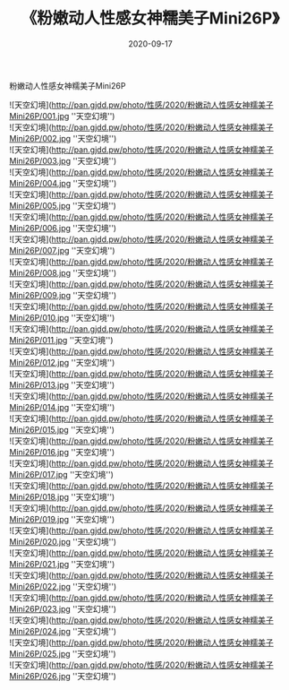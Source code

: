 ﻿---
layout: post
title:  《粉嫩动人性感女神糯美子Mini26P》
date:   2020-09-17
img: http://pan.gjdd.pw/photo/性感/2020/粉嫩动人性感女神糯美子Mini26P/000.jpg
categories: [美女, 性感, 泳衣]
---

粉嫩动人性感女神糯美子Mini26P



![天空幻境](http://pan.gjdd.pw/photo/性感/2020/粉嫩动人性感女神糯美子Mini26P/001.jpg ''天空幻境'') <br>
![天空幻境](http://pan.gjdd.pw/photo/性感/2020/粉嫩动人性感女神糯美子Mini26P/002.jpg ''天空幻境'') <br>
![天空幻境](http://pan.gjdd.pw/photo/性感/2020/粉嫩动人性感女神糯美子Mini26P/003.jpg ''天空幻境'') <br>
![天空幻境](http://pan.gjdd.pw/photo/性感/2020/粉嫩动人性感女神糯美子Mini26P/004.jpg ''天空幻境'') <br>
![天空幻境](http://pan.gjdd.pw/photo/性感/2020/粉嫩动人性感女神糯美子Mini26P/005.jpg ''天空幻境'') <br>
![天空幻境](http://pan.gjdd.pw/photo/性感/2020/粉嫩动人性感女神糯美子Mini26P/006.jpg ''天空幻境'') <br>
![天空幻境](http://pan.gjdd.pw/photo/性感/2020/粉嫩动人性感女神糯美子Mini26P/007.jpg ''天空幻境'') <br>
![天空幻境](http://pan.gjdd.pw/photo/性感/2020/粉嫩动人性感女神糯美子Mini26P/008.jpg ''天空幻境'') <br>
![天空幻境](http://pan.gjdd.pw/photo/性感/2020/粉嫩动人性感女神糯美子Mini26P/009.jpg ''天空幻境'') <br>
![天空幻境](http://pan.gjdd.pw/photo/性感/2020/粉嫩动人性感女神糯美子Mini26P/010.jpg ''天空幻境'') <br>
![天空幻境](http://pan.gjdd.pw/photo/性感/2020/粉嫩动人性感女神糯美子Mini26P/011.jpg ''天空幻境'') <br>
![天空幻境](http://pan.gjdd.pw/photo/性感/2020/粉嫩动人性感女神糯美子Mini26P/012.jpg ''天空幻境'') <br>
![天空幻境](http://pan.gjdd.pw/photo/性感/2020/粉嫩动人性感女神糯美子Mini26P/013.jpg ''天空幻境'') <br>
![天空幻境](http://pan.gjdd.pw/photo/性感/2020/粉嫩动人性感女神糯美子Mini26P/014.jpg ''天空幻境'') <br>
![天空幻境](http://pan.gjdd.pw/photo/性感/2020/粉嫩动人性感女神糯美子Mini26P/015.jpg ''天空幻境'') <br>
![天空幻境](http://pan.gjdd.pw/photo/性感/2020/粉嫩动人性感女神糯美子Mini26P/016.jpg ''天空幻境'') <br>
![天空幻境](http://pan.gjdd.pw/photo/性感/2020/粉嫩动人性感女神糯美子Mini26P/017.jpg ''天空幻境'') <br>
![天空幻境](http://pan.gjdd.pw/photo/性感/2020/粉嫩动人性感女神糯美子Mini26P/018.jpg ''天空幻境'') <br>
![天空幻境](http://pan.gjdd.pw/photo/性感/2020/粉嫩动人性感女神糯美子Mini26P/019.jpg ''天空幻境'') <br>
![天空幻境](http://pan.gjdd.pw/photo/性感/2020/粉嫩动人性感女神糯美子Mini26P/020.jpg ''天空幻境'') <br>
![天空幻境](http://pan.gjdd.pw/photo/性感/2020/粉嫩动人性感女神糯美子Mini26P/021.jpg ''天空幻境'') <br>
![天空幻境](http://pan.gjdd.pw/photo/性感/2020/粉嫩动人性感女神糯美子Mini26P/022.jpg ''天空幻境'') <br>
![天空幻境](http://pan.gjdd.pw/photo/性感/2020/粉嫩动人性感女神糯美子Mini26P/023.jpg ''天空幻境'') <br>
![天空幻境](http://pan.gjdd.pw/photo/性感/2020/粉嫩动人性感女神糯美子Mini26P/024.jpg ''天空幻境'') <br>
![天空幻境](http://pan.gjdd.pw/photo/性感/2020/粉嫩动人性感女神糯美子Mini26P/025.jpg ''天空幻境'') <br>
![天空幻境](http://pan.gjdd.pw/photo/性感/2020/粉嫩动人性感女神糯美子Mini26P/026.jpg ''天空幻境'') <br>